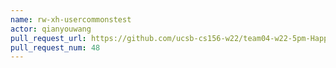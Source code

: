 ```yaml
---
name: rw-xh-usercommonstest
actor: qianyouwang
pull_request_url: https://github.com/ucsb-cs156-w22/team04-w22-5pm-HappyCows/pull/48
pull_request_num: 48
---
```

